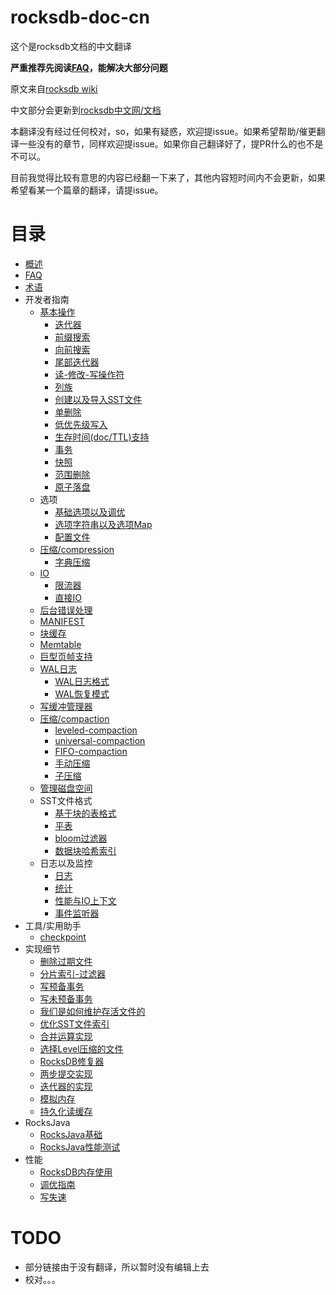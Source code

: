# rocksdb-doc-cn

这个是rocksdb文档的中文翻译

**严重推荐先阅读[FAQ](doc/RocksDB-FAQ.md)，能解决大部分问题**

原文来自[rocksdb wiki](https://github.com/facebook/rocksdb/wiki)

中文部分会更新到[rocksdb中文网/文档](https://rocksdb.org.cn/doc.html)

本翻译没有经过任何校对，so，如果有疑惑，欢迎提issue。如果希望帮助/催更翻译一些没有的章节，同样欢迎提issue。如果你自己翻译好了，提PR什么的也不是不可以。

目前我觉得比较有意思的内容已经翻一下来了，其他内容短时间内不会更新，如果希望看某一个篇章的翻译，请提issue。

# 目录

- [概述](doc/OverView.md)
- [FAQ](doc/RocksDB-FAQ.md)
- [术语](doc/Terminology.md) 
- 开发者指南
	- [基本操作](doc/Basic-Operations.md)
		- [迭代器](doc/iterator.md)
		- [前缀搜索](doc/Prefix-seek.md)
		- [向前搜索](doc/SeekForPrev.md)
		- [尾部迭代器](doc/Tailing-Iterator.md)
		- [读-修改-写操作符](doc/Merge-operator.md)
        - [列族](doc/Column-Families.md)
        - [创建以及导入SST文件](doc/Creating-and-Ingesting-SST-files.md)
        - [单删除](doc/Single-Delete.md)
        - [低优先级写入](doc/Low-Priority-Write.md)
        - [生存时间(doc/TTL)支持](Time-to-Live.md)
        - [事务](doc/Transactions.md)
        - [快照](doc/Snapshot.md)
        - [范围删除](doc/DeleteRange.md)
        - [原子落盘](doc/Atomic-flush.md)
	- 选项
		- [基础选项以及调优](doc/Setup-Options-and-Basic-Tuning.md)
		- [选项字符串以及选项Map](doc/Option-String-and-Option-Map.md)
		- [配置文件](doc/RocksDB-Options-File.md)
    - [压缩/compression](doc/compression.md)
        - [字典压缩](doc/Dictionary-Compression.md)
    - [IO](doc/IO.md)
        - [限流器](doc/Rate-Limiter.md)
        - [直接IO](doc/Direct-IO.md)
    - [后台错误处理](doc/Background-Error-Handling.md)
    - [MANIFEST](doc/**MANIFEST.md**)
    - [块缓存](doc/Block-Cache.md)
    - [Memtable](doc/**MemTable.md**)
    - [巨型页帧支持](doc/Allocating-Some-Indexes-and-Bloom-Filters-using-Huge-Page-TLB.md)
    - [WAL日志](doc/**Write-Ahead-Log.md**)
        - [WAL日志格式](doc/Write-Ahead-Log-File-Format.md)
        - [WAL恢复模式](doc/WAL-Recovery-Modes.md)
    - [写缓冲管理器](doc/Write-Buffer-Manager.md)
    - [压缩/compaction](doc/Compaction.md)
        - [leveled-compaction](doc/**Leveled-Compaction.md**)
        - [universal-compaction](doc/Universal-Compaction.md)
        - [FIFO-compaction](doc/FIFO-compaction-style.md)
        - [手动压缩](doc/Manual-Compaction.md)
        - [子压缩](doc/Sub-Compaction.md)
    - [管理磁盘空间](doc/Managing-Disk-Space-Utilization.md)
    - SST文件格式
        - [基于块的表格式](doc/Rocksdb-BlockBasedTable-Format.md)
        - [平表](doc/PlainTable-Format.md)
        - [bloom过滤器](doc/RocksDB-Bloom-Filter.md)
        - [数据块哈希索引](doc/Data-Block-Hash-Index.md)
    - 日志以及监控
        - [日志](doc/Logger.md)
        - [统计](doc/Statistics.md)
        - [性能与IO上下文](doc/Perf-Context-and-IO-Stats-Context.md)
        - [事件监听器](doc/EventListener.md)
- 工具/实用助手
    - [checkpoint](doc/Checkpoints.md)
- 实现细节
    - [删除过期文件](doc/Delete-Stale-Files.md)
    - [分片索引-过滤器](doc/Partitioned-Index-Filters.md)
    - [写预备事务](doc/WritePrepared-Transactions.md)
    - [写未预备事务](doc/WriteUnprepared-Transactions.md)
    - [我们是如何维护存活文件的](doc/How-we-keep-track-of-live-SST-files.md)
    - [优化SST文件索引](doc/Indexing-SST-Files-for-Better-Lookup-Performance.md)
    - [合并运算实现](doc/Merge-Operator-Implementation.md)
    - [选择Level压缩的文件](doc/Choose-Level-Compaction-Files.md)
    - [RocksDB修复器](doc/RocksDB-Repairer.md)
    - [两步提交实现](doc/Two-Phase-Commit-Implementation.md)
    - [迭代器的实现](doc/Iterator-Implementation.md)
    - [模拟内存](doc/Simulation-Cache.md)
    - [持久化读缓存](doc/Persistent-Read-Cache.md)
- RocksJava
    - [RocksJava基础](doc/RocksJava-Basics.md)
    - [RocksJava性能测试](doc/RocksJava-Performance-on-Flash-Storage.md)
- 性能
    - [RocksDB内存使用](doc/Memory-usage-in-RocksDB.md)
    - [调优指南](doc/RocksDB-Tuning-Guide.md)
    - [写失速](doc/Write-Stalls.md)

# TODO

- 部分链接由于没有翻译，所以暂时没有编辑上去
- 校对。。。

